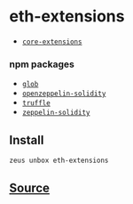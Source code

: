 
eth-extensions
====================









* [`core-extensions`](core-extensions.md)
### npm packages
* [`glob`](http://npmjs.com/package/glob)
* [`openzeppelin-solidity`](http://npmjs.com/package/openzeppelin-solidity)
* [`truffle`](http://npmjs.com/package/truffle)
* [`zeppelin-solidity`](http://npmjs.com/package/zeppelin-solidity)


## Install
```bash
zeus unbox eth-extensions
```













## [Source](https://github.com/liquidapps-io/zeus-sdk/tree/master/boxes/groups/eth-sdk/eth-extensions)